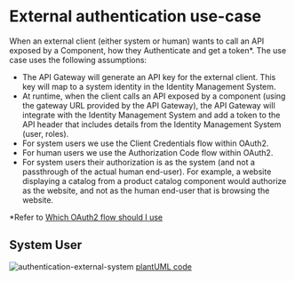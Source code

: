 # External authentication use-case

When an external client (either system or human) wants to call an API exposed by a Component, how they Authenticate and get a token*. The use case uses the following assumptions:

* The API Gateway will generate an API key for the external client. This key will map to a system identity in the Identity Management System.
* At runtime, when the client calls an API exposed by a component (using the gateway URL provided by the API Gateway), the API Gateway will integrate with the Identity Management System and add a token to the API header that includes details from the Identity Management System (user, roles). 
* For system users we use the Client Credentials flow within OAuth2. 
* For human users we use the Authorization Code flow within OAuth2. 
* For system users their authorization is as the system (and not a passthrough of the actual human end-user). For example, a website displaying a catalog from a product catalog component would authorize as the website, and not as the human end-user that is browsing the website.

*Refer to [Which OAuth2 flow should I use](https://auth0.com/docs/get-started/authentication-and-authorization-flow/which-oauth-2-0-flow-should-i-use)
## System User

![authentication-external-system](http://www.plantuml.com/plantuml/proxy?cache=no&src=https://raw.githubusercontent.com/tmforum-oda/oda-canvas-ctk/canvasUseCasesandBDD/usecase-library/pumlFiles/authentication-external-system.puml)
[plantUML code](pumlFiles/authentication-external-system.puml)



